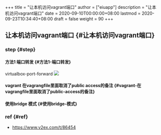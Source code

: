 +++
title = "让本机访问vagrant端口"
author = ["eiuapp"]
description = "让本机访问vagrant端口"
date = 2020-09-10T00:00:00+08:00
lastmod = 2020-09-23T10:34:40+08:00
draft = false
weight = 90
+++

## 让本机访问vagrant端口 {#让本机访问vagrant端口}


### step {#step}


#### 方法1 端口转发 {#方法1-端口转发}

virtualbox-port-forward ![](https://res.cloudinary.com/dmtixvmgt/image/upload/v1555742310/virtualbox/virtualbox-port-forward.png)


#### vagrant 在vagrangfile里面取消了public access的备注 {#vagrant-在vagrangfile里面取消了public-access的备注}


#### 使用bridge 模式 {#使用bridge-模式}


### ref {#ref}

-   <https://www.v2ex.com/t/86454>
